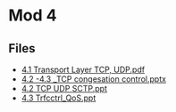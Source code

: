 # Mod 4

## Files

- [4.1  Transport Layer TCP, UDP.pdf](4.1%20%20Transport%20Layer%20TCP%2C%20UDP.pdf)
- [4.2 -4.3 _TCP congesation control.pptx](4.2%20-4.3%20_TCP%20congesation%20control.pptx)
- [4.2 TCP  UDP  SCTP.ppt](4.2%20TCP%20%20UDP%20%20SCTP.ppt)
- [4.3 Trfcctrl_QoS.ppt](4.3%20Trfcctrl_QoS.ppt)
